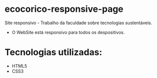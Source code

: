# ecocorico-responsive-page

Site responsivo - Trabalho da faculdade sobre tecnologias sustentáveis.

* O WebSite está responsivo para todos os despositivos. 

# Tecnologias utilizadas:

* HTML5
* CSS3
